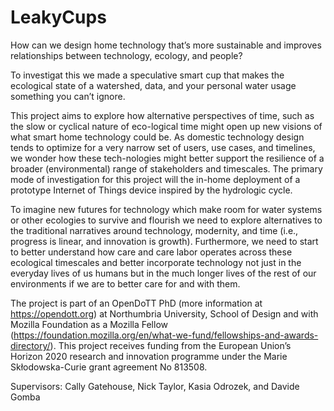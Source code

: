 # LeakyCups
How can we design home technology that’s more sustainable and improves relationships between technology, ecology, and people?

To investigat this we made a speculative smart cup that makes the ecological state of a watershed, data, and your personal water usage something you can’t ignore. 

This project aims to explore how alternative perspectives of time, such as the slow or cyclical nature of eco-logical time might open up new visions of what smart home technology could be. As domestic technology design tends to optimize for a very narrow set of users, use cases, and timelines, we wonder how these tech-nologies might better support the resilience of a broader (environmental) range of stakeholders and timescales. The primary mode of investigation for this project will the in-home deployment of a prototype Internet of Things device inspired by the hydrologic cycle. 

To imagine new futures for technology which make room for water systems or other ecologies to survive and flourish we need to explore alternatives to the traditional narratives around technology, modernity, and time (i.e., progress is linear, and innovation is growth). Furthermore, we need to start to better understand how care and care labor operates across these ecological timescales and better incorporate technology not just in the everyday lives of us humans but in the much longer lives of the rest of our environments if we are to better care for and with them.  

The project is part of an OpenDoTT PhD (more information at https://opendott.org) at Northumbria University, School of Design and with Mozilla Foundation as a Mozilla Fellow (https://foundation.mozilla.org/en/what-we-fund/fellowships-and-awards-directory/). This project receives funding from the European Union’s Horizon 2020 research and innovation programme under the Marie Skłodowska-Curie grant agreement No 813508.

Supervisors: Cally Gatehouse, Nick Taylor, Kasia Odrozek, and Davide Gomba
